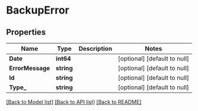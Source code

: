 # BackupError

## Properties
Name | Type | Description | Notes
------------ | ------------- | ------------- | -------------
**Date** | **int64** |  | [optional] [default to null]
**ErrorMessage** | **string** |  | [optional] [default to null]
**Id** | **string** |  | [optional] [default to null]
**Type_** | **string** |  | [optional] [default to null]

[[Back to Model list]](../README.md#documentation-for-models) [[Back to API list]](../README.md#documentation-for-api-endpoints) [[Back to README]](../README.md)

